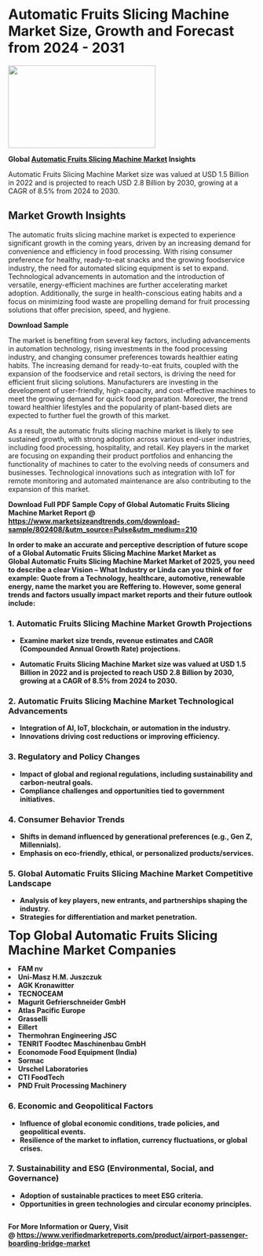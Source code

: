 <H1>Automatic Fruits Slicing Machine Market Size, Growth and Forecast from 2024 - 2031</H1><img class="aligncenter size-medium wp-image-584254" src="https://thirdeyenews.in/wp-content/uploads/2024/09/Global-Market-Research-300x168.jpeg" alt="" width="300" height="168" /><p><strong>Global&nbsp;<a href="https://www.marketsizeandtrends.com/download-sample/802408/&amp;utm_source=Pulse&amp;utm_medium=210">Automatic Fruits Slicing Machine Market</a> Insights</strong></p><p>Automatic Fruits Slicing Machine Market size was valued at USD 1.5 Billion in 2022 and is projected to reach USD 2.8 Billion by 2030, growing at a CAGR of 8.5% from 2024 to 2030.</p><p><h2>Market Growth Insights</h2> <p>The automatic fruits slicing machine market is expected to experience significant growth in the coming years, driven by an increasing demand for convenience and efficiency in food processing. With rising consumer preference for healthy, ready-to-eat snacks and the growing foodservice industry, the need for automated slicing equipment is set to expand. Technological advancements in automation and the introduction of versatile, energy-efficient machines are further accelerating market adoption. Additionally, the surge in health-conscious eating habits and a focus on minimizing food waste are propelling demand for fruit processing solutions that offer precision, speed, and hygiene.</p> <p><strong>Download Sample</strong></p> <p>The market is benefiting from several key factors, including advancements in automation technology, rising investments in the food processing industry, and changing consumer preferences towards healthier eating habits. The increasing demand for ready-to-eat fruits, coupled with the expansion of the foodservice and retail sectors, is driving the need for efficient fruit slicing solutions. Manufacturers are investing in the development of user-friendly, high-capacity, and cost-effective machines to meet the growing demand for quick food preparation. Moreover, the trend toward healthier lifestyles and the popularity of plant-based diets are expected to further fuel the growth of this market.</p> <p>As a result, the automatic fruits slicing machine market is likely to see sustained growth, with strong adoption across various end-user industries, including food processing, hospitality, and retail. Key players in the market are focusing on expanding their product portfolios and enhancing the functionality of machines to cater to the evolving needs of consumers and businesses. Technological innovations such as integration with IoT for remote monitoring and automated maintenance are also contributing to the expansion of this market.</p> <p><strong></p><p><span class=""><strong>Download Full PDF Sample Copy of Global Automatic Fruits Slicing Machine Market Report</strong> @ <a href="https://www.marketsizeandtrends.com/download-sample/802408/&amp;utm_source=Pulse&amp;utm_medium=210" target="_blank">https://www.marketsizeandtrends.com/download-sample/802408/&amp;utm_source=Pulse&amp;utm_medium=210</a></span></p><p>In order to make an accurate and perceptive description of future scope of a Global&nbsp;Automatic Fruits Slicing Machine Market Market as Global&nbsp;Automatic Fruits Slicing Machine Market Market of 2025, you need to describe a clear Vision &ndash; What Industry or Linda can you think of for example: Quote from a Technology, healthcare, automotive, renewable energy, name the market you are Reffering to. However, some general trends and factors usually impact market reports and their future outlook include:</p><h3>1.&nbsp;<strong>Automatic Fruits Slicing Machine Market Growth Projections</strong></h3><ul><li>Examine market size trends, revenue estimates and CAGR (Compounded Annual Growth Rate) projections.</li><li><p>Automatic Fruits Slicing Machine Market size was valued at USD 1.5 Billion in 2022 and is projected to reach USD 2.8 Billion by 2030, growing at a CAGR of 8.5% from 2024 to 2030.</p></li></ul><h3>2.&nbsp;<strong>Automatic Fruits Slicing Machine Market Technological Advancements</strong></h3><ul><li>Integration of AI, IoT, blockchain, or automation in the industry.</li><li>Innovations driving cost reductions or improving efficiency.</li></ul><h3>3.&nbsp;<strong>Regulatory and Policy Changes</strong></h3><ul><li>Impact of global and regional regulations, including sustainability and carbon-neutral goals.</li><li>Compliance challenges and opportunities tied to government initiatives.</li></ul><h3>4.&nbsp;<strong>Consumer Behavior Trends</strong></h3><ul><li>Shifts in demand influenced by generational preferences (e.g., Gen Z, Millennials).</li><li>Emphasis on eco-friendly, ethical, or personalized products/services.</li></ul><h3>5.&nbsp;<strong>Global Automatic Fruits Slicing Machine Market Competitive Landscape</strong></h3><ul><li>Analysis of key players, new entrants, and partnerships shaping the industry.</li><li>Strategies for differentiation and market penetration.</li></ul><p data-pm-slice="1 1 []"><span style="color: inherit; font-family: inherit; font-size: 25px;">Top Global Automatic Fruits Slicing Machine Market Companies</span></p><div class="" data-test-id=""><p><li>FAM nv</li><li> Uni-Masz H.M. Juszczuk</li><li> AGK Kronawitter</li><li> TECNOCEAM</li><li> Magurit Gefrierschneider GmbH</li><li> Atlas Pacific Europe</li><li> Grasselli</li><li> Eillert</li><li> Thermohran Engineering JSC</li><li> TENRIT Foodtec Maschinenbau GmbH</li><li> Economode Food Equipment (India)</li><li> Sormac</li><li> Urschel Laboratories</li><li> CTI FoodTech</li><li> PND Fruit Processing Machinery</li></p></div><h3>6.&nbsp;<strong>Economic and Geopolitical Factors</strong></h3><ul><li>Influence of global economic conditions, trade policies, and geopolitical events.</li><li>Resilience of the market to inflation, currency fluctuations, or global crises.</li></ul><h3>7.&nbsp;<strong>Sustainability and ESG (Environmental, Social, and Governance)</strong></h3><ul><li>Adoption of sustainable practices to meet ESG criteria.</li><li>Opportunities in green technologies and circular economy principles.</li></ul><h2><strong style="font-size: 14px;">For More Information or Query, Visit @&nbsp;</strong><a style="background-color: #ffffff; font-size: 14px;" href="https://www.marketsizeandtrends.com/report/automatic-fruits-slicing-machine-market/" target="_blank">https://www.verifiedmarketreports.com/product/airport-passenger-boarding-bridge-market</a></h2>
